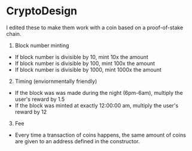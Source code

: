 # CryptoDesign

I edited these to make them work with a coin based on a proof-of-stake chain.

1. Block number minting
  * If block number is divisible by 10, mint 10x the amount
  * If block number is divisible by 100, mint 100x the amount
  * If block number is divisible by 1000, mint 1000x the amount
2. Timing (enviornmentally friendly)
  * If the block was was made during the night (6pm-6am), multiply the user's reward by 1.5
  * If the block was minted at exactly 12:00:00 am, multiply the user's reward by 12
3. Fee
  *  Every time a transaction of coins happens, the same amount of coins are given to an address defined in the constructor.
